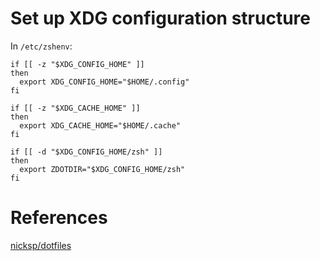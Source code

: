 # Set up XDG configuration structure

In `/etc/zshenv`:
```
if [[ -z "$XDG_CONFIG_HOME" ]]
then
  export XDG_CONFIG_HOME="$HOME/.config"
fi

if [[ -z "$XDG_CACHE_HOME" ]]
then
  export XDG_CACHE_HOME="$HOME/.cache"
fi

if [[ -d "$XDG_CONFIG_HOME/zsh" ]]
then
  export ZDOTDIR="$XDG_CONFIG_HOME/zsh"
fi
```

# References

[nicksp/dotfiles](https://github.com/nicksp/dotfiles)
